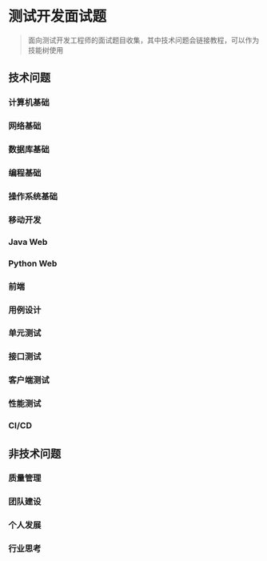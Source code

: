 # 测试开发面试题
> 面向测试开发工程师的面试题目收集，其中技术问题会链接教程，可以作为技能树使用
## 技术问题
### 计算机基础
### 网络基础
### 数据库基础
### 编程基础
### 操作系统基础
### 移动开发
### Java Web
### Python Web
### 前端
### 用例设计
### 单元测试
### 接口测试
### 客户端测试
### 性能测试
### CI/CD

## 非技术问题
### 质量管理
### 团队建设
### 个人发展
### 行业思考
